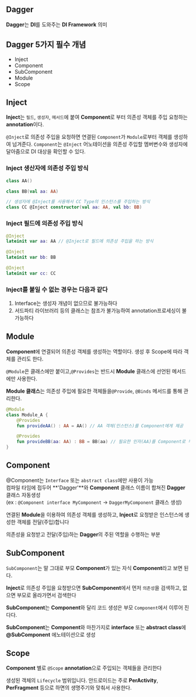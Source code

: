 ## Dagger
**Dagger**는 **DI**를 도와주는 **DI Framework** 의미

## Dagger 5가지 필수 개념
+ Inject
+ Component
+ SubComponent
+ Module
+ Scope

## Inject
**Inject**는 ```필드```, ```생성자```, ```메서드```에 붙여 **Component**로 부터 의존성 객체를 주입 요청하는 **annotation**이다.

```@Inject```로 의존성 주입을 요청하면 연결된 ```Component```가 ```Module```로부터 객체를 생성하여 넘겨준다.
```Component```는 ```@Inject``` 어노테이션을 의존성 주입할 멤버변수와 생성자에 달아줌으로 DI 대상을 확인할 수 있다.

### Inject 생산자에 의존성 주입 방식
```kotlin
class AA()

class BB(val aa: AA)

// 생성자에 @Inject를 사용해서 CC Type의 인스턴스를 주입하는 방식
class CC @Inject constructor(val aa: AA, val bb: BB)
```
### Inject 필드에 의존성 주입 방식
```kotlin
@Inject
lateinit var aa: AA	// @Inject로 필드에 의존성 주입을 하는 방식

@Inject
lateinit var bb: BB

@Inject
lateinit var cc: CC
```

 ### Inject를 붙일 수 없는 경우는 다음과 같다

1. Interface는 생성자 개념이 없으므로 불가능하다
2. 서드파티 라이브러리 등의 클래스는 참조가 불가능하여 annotation프로세싱이 불가능하다

## Module

**Component**에 연결되어 의존성 객체를 생성하는 역할이다. 생성 후 Scope에 따라 객체를 관리도 한다.

```@Module```은 클래스에만 붙이고,```@Provides```는 반드시 **Module** 클래스에 선언된 메서드에만 사용한다.

**Module 클래스**는 의존성 주입에 필요한 객체들을```@Provide```, ```@Binds``` 메서드를 통해 관리한다.

```kotlin
@Module
class Module_A {
    @Provides
    fun provideAA() : AA = AA()	// AA 객체(인스턴스)를 Component에게 제공

    @Provides
    fun provideBB(aa: AA) : BB = BB(aa) // 필요한 인자(AA)를 Component로 부터 전달받아 BB 객체를 생성해서 Component에게 제공
}
```
## Component

@Component는 ```Interface``` 또는 ```abstract class```에만 사용이 가능\
컴파일 타임에 접두어 **'Dagger'**와 **Component** 클래스 이름이 합쳐진 **Dagger**클래스 자동생성\
(ex : ```@Component interface MyComponent``` -> ```DaggerMyComponent``` 클래스 생성)

연결된 **Module**을 이용하여 의존성 객체를 생성하고, **Inject**로 요청받은 인스턴스에 생성한 객체를 전달(주입)합니다

의존성을 요청받고 전달(주입)하는 **Dagger**의 주된 역할을 수행하는 부분

## SubComponent

```SubComponent```는 말 그대로 부모 **Component**가 있는 자식 **Component**라고 보면 된다. 

**Inject**로 의존성 주입을 요청받으면 **SubComponent**에서 먼저 ```의존성```을 검색하고, 없으면 부모로 올라가면서 검색한다

**SubComponent**는 **Component**와 달리 코드 생성은 부모 ```Component```에서 이루어 진다다.

**SubComponent**는 **Component**와 마찬가지로 **interface** 또는 **abstract class**에 **@SubComponent** 에노테이션으로 생성

## Scope

**Component**   별로 ```@Scope``` **annotation**으로 주입되는 객체들을 관리한다

생성된 객체의 ```Lifecycle``` 범위입니다. 안드로이드는 주로 **PerActivity**, **PerFragment** 등으로 하면의 생명주기와 맞춰서 사용한다.